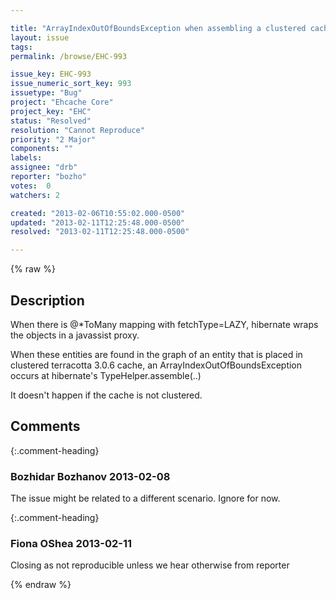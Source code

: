 ```yaml
---

title: "ArrayIndexOutOfBoundsException when assembling a clustered cache entry"
layout: issue
tags: 
permalink: /browse/EHC-993

issue_key: EHC-993
issue_numeric_sort_key: 993
issuetype: "Bug"
project: "Ehcache Core"
project_key: "EHC"
status: "Resolved"
resolution: "Cannot Reproduce"
priority: "2 Major"
components: ""
labels: 
assignee: "drb"
reporter: "bozho"
votes:  0
watchers: 2

created: "2013-02-06T10:55:02.000-0500"
updated: "2013-02-11T12:25:48.000-0500"
resolved: "2013-02-11T12:25:48.000-0500"

---
```




{% raw %}



## Description

<div markdown="1" class="description">

When there is @\*ToMany mapping with fetchType=LAZY, hibernate wraps the objects in a javassist proxy. 

When these entities are found in the graph of an entity that is placed in clustered terracotta 3.0.6 cache, an ArrayIndexOutOfBoundsException occurs at hibernate's TypeHelper.assemble(..)

It doesn't happen if the cache is not clustered.


</div>

## Comments


{:.comment-heading}
### **Bozhidar Bozhanov** <span class="date">2013-02-08</span>

<div markdown="1" class="comment">

The issue might be related to a different scenario. Ignore for now.

</div>


{:.comment-heading}
### **Fiona OShea** <span class="date">2013-02-11</span>

<div markdown="1" class="comment">

Closing as not reproducible unless we hear otherwise from reporter

</div>



{% endraw %}
